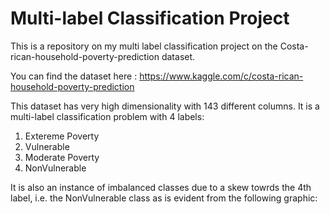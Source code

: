 # Multi-label Classification Project
This is a repository on my multi label classification project on the Costa-rican-household-poverty-prediction dataset.

You can find the dataset here : https://www.kaggle.com/c/costa-rican-household-poverty-prediction

This dataset has very high dimensionality with 143 different columns.
It is a multi-label classification problem with 4 labels:
1.	Extereme Poverty
2.	Vulnerable
3.	Moderate Poverty
4. NonVulnerable

It is also an instance of imbalanced classes due to a skew towrds the 4th label, i.e. the NonVulnerable class as is evident from the following graphic:
